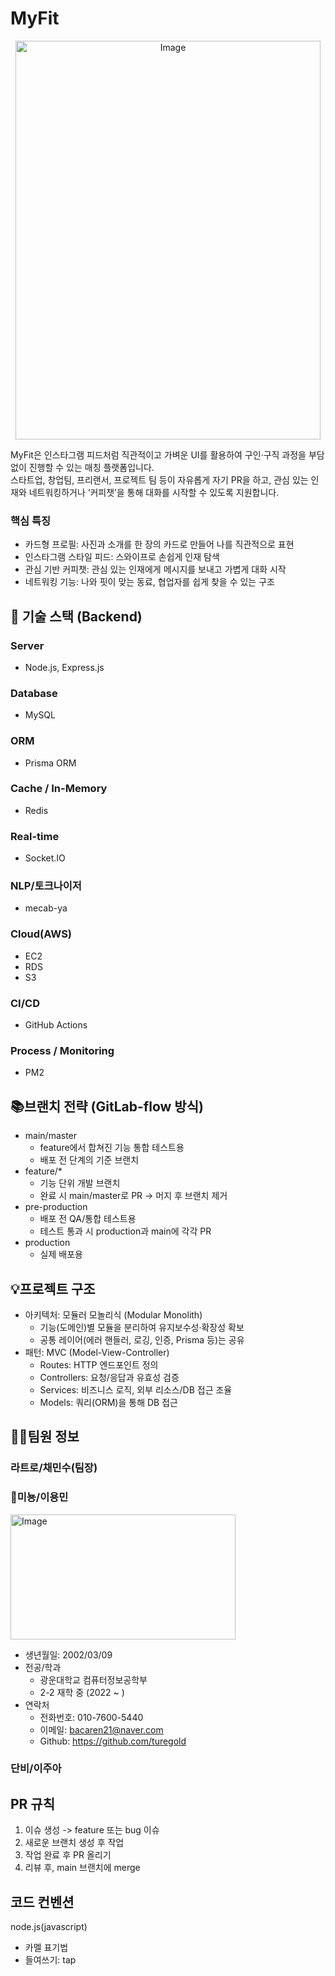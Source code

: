 # MyFit
<p align="center">
  <img width="488" height="638" alt="Image" src="https://github.com/user-attachments/assets/eaf0e9a2-3582-4754-8db7-941cbba7dadc" />
</p>

MyFit은 인스타그램 피드처럼 직관적이고 가벼운 UI를 활용하여 구인·구직 과정을 부담 없이 진행할 수 있는 매칭 플랫폼입니다.<br/>
스타트업, 창업팀, 프리랜서, 프로젝트 팀 등이 자유롭게 자기 PR을 하고, 관심 있는 인재와 네트워킹하거나 ‘커피챗’을 통해 대화를 시작할 수 있도록 지원합니다.

### 핵심 특징
- 카드형 프로필: 사진과 소개를 한 장의 카드로 만들어 나를 직관적으로 표현
- 인스타그램 스타일 피드: 스와이프로 손쉽게 인재 탐색
- 관심 기반 커피챗: 관심 있는 인재에게 메시지를 보내고 가볍게 대화 시작
- 네트워킹 기능: 나와 핏이 맞는 동료, 협업자를 쉽게 찾을 수 있는 구조

## 📌 기술 스택 (Backend)
### Server
- Node.js, Express.js
### Database
- MySQL
### ORM
- Prisma ORM
### Cache / In-Memory
- Redis
### Real-time
- Socket.IO
### NLP/토크나이저
- mecab-ya
### Cloud(AWS)
- EC2
- RDS
- S3
### CI/CD
- GitHub Actions
### Process / Monitoring
- PM2

## 📚브랜치 전략 (GitLab-flow 방식)
- main/master
  - feature에서 합쳐진 기능 통합 테스트용
  - 배포 전 단계의 기준 브랜치
- feature/*
  - 기능 단위 개발 브랜치
  - 완료 시 main/master로 PR -> 머지 후 브랜치 제거
- pre-production
  - 배포 전 QA/통합 테스트용
  - 테스트 통과 시 production과 main에 각각 PR
- production
  - 실제 배포용

## 💡프로젝트 구조
- 아키텍처: 모듈러 모놀리식 (Modular Monolith)
  - 기능(도메인)별 모듈을 분리하여 유지보수성·확장성 확보
  - 공통 레이어(에러 핸들러, 로깅, 인증, Prisma 등)는 공유
- 패턴: MVC (Model-View-Controller)
  - Routes: HTTP 엔드포인트 정의
  - Controllers: 요청/응답과 유효성 검증
  - Services: 비즈니스 로직, 외부 리소스/DB 접근 조율
  - Models: 쿼리(ORM)을 통해 DB 접근

## 🙋‍♂️팀원 정보
### 라트로/채민수(팀장)
### 🐣미뇽/이용민
<img width="360" height="200" alt="Image" src="https://github.com/user-attachments/assets/d18a8990-a017-41dc-83db-f757ad45a8ee" /><br>
- 생년월일: 2002/03/09
- 전공/학과
  - 광운대학교 컴퓨터정보공학부
  - 2-2 재학 중 (2022 ~ )
- 연락처
  - 전화번호: 010-7600-5440
  - 이메일: bacaren21@naver.com
  - Github: https://github.com/turegold
### 단비/이주아


## PR 규칙
1. 이슈 생성 -> feature 또는 bug 이슈
2. 새로운 브랜치 생성 후 작업
3. 작업 완료 후 PR 올리기
4. 리뷰 후, main 브랜치에 merge

## 코드 컨벤션
node.js(javascript)  
- 카멜 표기법
- 들여쓰기: tap
